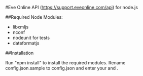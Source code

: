 #Eve Online API (https://support.eveonline.com/api) for node.js

##Required Node Modules:
- libxmljs
- nconf
- nodeunit for tests
- dateformatjs

##Installation

Run "npm install" to install the required modules.
Rename config.json.sample to config.json and enter your <keyID> and <vCode>.
